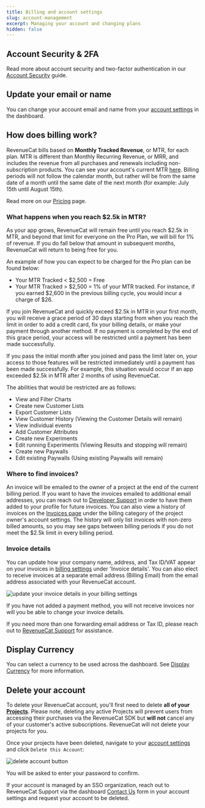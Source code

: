```yaml
---
title: Billing and account settings
slug: account-management
excerpt: Managing your account and changing plans
hidden: false
---
```


## Account Security & 2FA

Read more about account security and two-factor authentication in our [Account Security](/welcome/set-up-revenuecat/security) guide.

## Update your email or name

You can change your account email and name from your [account settings](https://app.revenuecat.com/settings/account) in the dashboard.

## How does billing work?

RevenueCat bills based on **Monthly Tracked Revenue**, or MTR, for each plan. MTR is different than Monthly Recurring Revenue, or MRR, and includes the revenue from all purchases and renewals including non-subscription products. You can see your account's current MTR [here](https://app.revenuecat.com/settings/billing). Billing periods will not follow the calendar month, but rather will be from the same date of a month until the same date of the next month (for example: July 15th until August 15th).

Read more on our [Pricing](https://www.revenuecat.com/pricing) page.

### What happens when you reach $2.5k in MTR?

As your app grows, RevenueCat will remain free until you reach $2.5k in MTR, and beyond that limit for everyone on the Pro Plan, we will bill for 1% of revenue. If you do fall below that amount in subsequent months, RevenueCat will return to being free for you.

An example of how you can expect to be charged for the Pro plan can be found below:

- Your MTR Tracked < $2,500 = Free
- Your MTR Tracked > $2,500 = 1% of your MTR tracked. For instance, if you earned $2,600 in the previous billing cycle, you would incur a charge of $26.

If you join RevenueCat and quickly exceed $2.5k in MTR in your first month, you will receive a grace period of 30 days starting from when you reach the limit in order to add a credit card, fix your billing details, or make your payment through another method. If no payment is completed by the end of this grace period, your access will be restricted until a payment has been made successfully.

If you pass the initial month after you joined and pass the limit later on, your access to those features will be restricted immediately until a payment has been made successfully. For example, this situation would occur if an app exceeded $2.5k in MTR after 2 months of using RevenueCat.

The abilities that would be restricted are as follows:

- View and Filter Charts
- Create new Customer Lists
- Export Customer Lists
- View Customer History (Viewing the Customer Details will remain)
- View individual events
- Add Customer Attributes
- Create new Experiments
- Edit running Experiments (Viewing Results and stopping will remain)
- Create new Paywalls
- Edit existing Paywalls (Using existing Paywalls will remain)

### Where to find invoices?

An invoice will be emailed to the owner of a project at the end of the current billing period. If you want to have the invoices emailed to additional email addresses, you can reach out to [Developer Support](https://app.revenuecat.com/settings/support) in order to have them added to your profile for future invoices. You can also view a history of invoices on the [Invoices page](https://app.revenuecat.com/settings/billing/invoices) under the billing category of the project owner's account settings. The history will only list invoices with non-zero billed amounts, so you may see gaps between billing periods if you do not meet the $2.5k limit in every billing period.

### Invoice details

You can update how your company name, address, and Tax ID/VAT appear on your invoices in [billing settings](https://app.revenuecat.com/settings/billing) under 'Invoice details'. You can also elect to receive invoices at a separate email address (Billing Email) from the email address associated with your RevenueCat account.

![update your invoice details in your billing settings](/images/SCR-20250522-orun.png)

If you have not added a payment method, you will not receive invoices nor will you be able to change your invoice details.

If you need more than one forwarding email address or Tax ID, please reach out to [RevenueCat Support](https://app.revenuecat.com/settings/support) for assistance.

## Display Currency

You can select a currency to be used across the dashboard. See [Display Currency](/dashboard-and-metrics/display-currency) for more information.

## Delete your account

To delete your RevenueCat account, you'll first need to delete **all of your [Projects](/projects/overview)**. Please note, deleting any active Projects will prevent users from accessing their purchases via the RevenueCat SDK but **will not** cancel any of your customer's active subscriptions. RevenueCat will not delete your projects for you.

Once your projects have been deleted, navigate to your [account settings](https://app.revenuecat.com/settings/account) and click `Delete this Account`:

![delete account button](/images/delete-account-button.png)

You will be asked to enter your password to confirm.

If your account is managed by an SSO organization, reach out to RevenueCat Support via the dashboard [Contact Us](https://app.revenuecat.com/settings/support) form in your account settings and request your account to be deleted.
